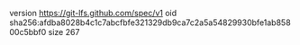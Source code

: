version https://git-lfs.github.com/spec/v1
oid sha256:afdba8028b4c1c7abcfbfe321329db9ca7c2a5a54829930bfe1ab85800c5bbf0
size 267
